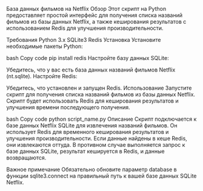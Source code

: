 База данных фильмов на Netflix
Обзор
Этот скрипт на Python предоставляет простой интерфейс для получения списка названий фильмов из базы данных Netflix, а также кеширования результатов с использованием Redis для улучшения производительности.

Требования
Python 3.x
SQLite3
Redis
Установка
Установите необходимые пакеты Python:

bash
Copy code
pip install redis
Настройте базу данных SQLite:

Убедитесь, что у вас есть база данных названий фильмов Netflix (nt.sqlite).
Настройте Redis:

Убедитесь, что установлен и запущен Redis.
Использование
Запустите скрипт для получения списка названий фильмов из базы данных Netflix. Скрипт будет использовать Redis для кеширования результатов и улучшения времени последующего получения.

bash
Copy code
python script_name.py
Описание
Скрипт подключается к базе данных Netflix SQLite для извлечения названий фильмов. Он использует Redis для временного кеширования результатов и улучшения производительности. Если данные найдены в кеше Redis, они извлекаются оттуда. В противном случае выполняется запрос к базе данных SQLite, результат кешируется в Redis, и данные возвращаются.

Важное примечание
Обязательно обновите параметр database в функции sqlite3.connect на правильный путь к вашей базе данных SQLite Netflix.

